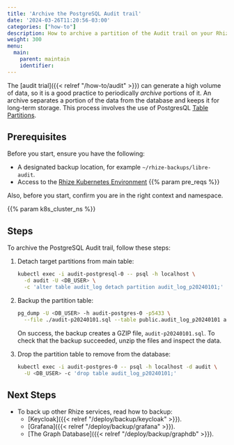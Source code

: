```yaml
---
title: 'Archive the PostgreSQL Audit trail'
date: '2024-03-26T11:20:56-03:00'
categories: ["how-to"]
description: How to archive a partition of the Audit trail on your Rhize deployment
weight: 300
menu:
  main:
    parent: maintain
    identifier:
---
```


The [audit trial]({{< relref "/how-to/audit" >}}) can generate a high volume of data, so it is a good practice to periodically _archive_ portions of it. An archive separates a portion of the data from the database and keeps it for long-term storage. This process involves the use of PostgresQL [Table Partitions](https://www.postgresql.org/docs/current/ddl-partitioning.html).

## Prerequisites

Before you start, ensure you have the following:

- A designated backup location, for example `~/rhize-backups/libre-audit`.
- Access to the [Rhize Kubernetes Environment](/deploy/install/setup-kubernetes)
{{% param pre_reqs %}}


Also, before you start, confirm you are in the right context and namespace.

{{% param k8s_cluster_ns %}}

## Steps

To archive the PostgreSQL Audit trail, follow these steps:

1. Detach target partitions from main table:

    ```bash
    kubectl exec -i audit-postgresql-0 -- psql -h localhost \
      -d audit -U <DB_USER> \
      -c 'alter table audit_log detach partition audit_log_p20240101;'
    ```

1. Backup the partition table:

    ```bash
    pg_dump -U <DB_USER> -h audit-postgres-0 -p5433 \
      --file ./audit-p20240101.sql --table public.audit_log_p20240101 audit
    ```

   On success, the backup creates a GZIP file, `audit-p20240101.sql`.
   To check that the backup succeeded, unzip the files and inspect the data.

1. Drop the partition table to remove from the database:

    ```bash
    kubectl exec -i audit-postgres-0 -- psql -h localhost -d audit \
      -U <DB_USER> -c 'drop table audit_log_p20240101;'
    ```

## Next Steps

- To back up other Rhize services, read how to backup:
  - [Keycloak]({{< relref "/deploy/backup/keycloak" >}}).
  - [Grafana]({{< relref "/deploy/backup/grafana" >}}).
  - [The Graph Database]({{< relref "/deploy/backup/graphdb" >}}).
